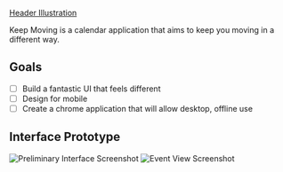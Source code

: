 [Header Illustration](http://i.imgur.com/8rRvRa6.png)

Keep Moving is a calendar application that aims to keep you moving in a different way.


## Goals

- [ ] Build a fantastic UI that feels different
- [ ] Design for mobile
- [ ] Create a chrome application that will allow desktop, offline use

## Interface Prototype

![Preliminary Interface Screenshot](http://i.imgur.com/oskQHiG.jpg)
![Event View Screenshot](http://i.imgur.com/urUdEDZ.jpg)

